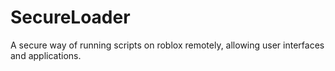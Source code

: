 # SecureLoader
A secure way of running scripts on roblox remotely, allowing user interfaces and applications.

